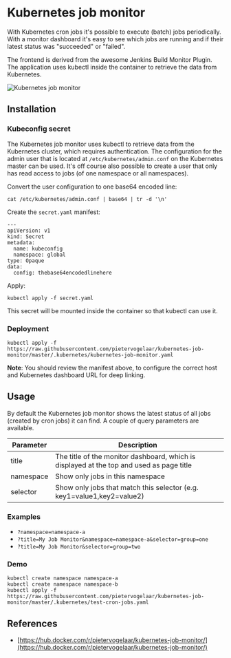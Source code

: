 # Kubernetes job monitor

With Kubernetes cron jobs it's possible to execute (batch) jobs periodically. With a monitor dashboard it's
easy to see which jobs are running and if their latest status was "succeeded" or "failed".

The frontend is derived from the awesome Jenkins Build Monitor Plugin. The application uses kubectl inside
the container to retrieve the data from Kubernetes.

![Kubernetes job monitor](https://raw.githubusercontent.com/pietervogelaar/kubernetes-job-monitor/master/docs/kubernetes-job-monitor.png)

## Installation

### Kubeconfig secret

The Kubernetes job monitor uses kubectl to retrieve data from the Kubernetes cluster, which requires authentication.
The configuration for the admin user that is located at `/etc/kubernetes/admin.conf` on the Kubernetes master can be
used. It's off course also possible to create a user that only has read access to jobs (of one namespace or
all namespaces).

Convert the user configuration to one base64 encoded line:

    cat /etc/kubernetes/admin.conf | base64 | tr -d '\n'

Create the `secret.yaml` manifest:
    
    ---
    apiVersion: v1
    kind: Secret
    metadata:
      name: kubeconfig
      namespace: global
    type: Opaque
    data:
      config: thebase64encodedlinehere

Apply:

    kubectl apply -f secret.yaml

This secret will be mounted inside the container so that kubectl can use it.

### Deployment

    kubectl apply -f https://raw.githubusercontent.com/pietervogelaar/kubernetes-job-monitor/master/.kubernetes/kubernetes-job-monitor.yaml

**Note**: You should review the manifest above, to configure the correct host and Kubernetes dashboard URL for
deep linking.

## Usage

By default the Kubernetes job monitor shows the latest status of all jobs (created by cron jobs) it can find. A couple
of query parameters are available.

| Parameter | Description |
| --- | --- |
| title | The title of the monitor dashboard, which is displayed at the top and used as page title
| namespace | Show only jobs in this namespace
| selector | Show only jobs that match this selector (e.g. key1=value1,key2=value2)

### Examples

- `?namespace=namespace-a`
- `?title=My Job Monitor&namespace=namespace-a&selector=group=one`
- `?title=My Job Monitor&selector=group=two`

### Demo

    kubectl create namespace namespace-a
    kubectl create namespace namespace-b
    kubectl apply -f https://raw.githubusercontent.com/pietervogelaar/kubernetes-job-monitor/master/.kubernetes/test-cron-jobs.yaml

## References

- [https://hub.docker.com/r/pietervogelaar/kubernetes-job-monitor/](https://hub.docker.com/r/pietervogelaar/kubernetes-job-monitor/)
